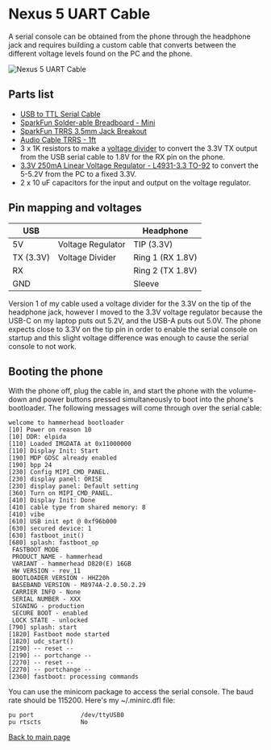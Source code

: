 # Nexus 5 UART Cable

A serial console can be obtained from the phone through the headphone jack and requires building
a custom cable that converts between the different voltage levels found on the PC and the
phone.

![Nexus 5 UART Cable](images/Nexus5-UART-Cable.jpg?raw=1)

## Parts list

- [USB to TTL Serial Cable](https://www.sparkfun.com/products/12977)
- [SparkFun Solder-able Breadboard - Mini](https://www.sparkfun.com/products/12702)
- [SparkFun TRRS 3.5mm Jack Breakout](https://www.sparkfun.com/products/11570)
- [Audio Cable TRRS - 1ft](https://www.sparkfun.com/products/14163)
- 3 x 1K resistors to make a
  [voltage divider](https://learn.sparkfun.com/tutorials/voltage-dividers/all) to convert the
  3.3V TX output from the USB serial cable to 1.8V for the RX pin on the phone.
- [3.3V 250mA Linear Voltage Regulator - L4931-3.3 TO-92](https://www.adafruit.com/product/2166) to
  convert the 5-5.2V from the PC to a fixed 3.3V.
- 2 x 10 uF capacitors for the input and output on the voltage regulator.

## Pin mapping and voltages

USB        |                   | Headphone
-----------|-------------------|------------------
5V         | Voltage Regulator | TIP (3.3V)
TX (3.3V)  | Voltage Divider   | Ring 1 (RX 1.8V)
RX         |                   | Ring 2 (TX 1.8V)
GND        |                   | Sleeve

Version 1 of my cable used a voltage divider for the 3.3V on the tip of the headphone jack, however
I moved to the 3.3V voltage regulator because the USB-C on my laptop puts out 5.2V, and the USB-A
puts out 5.0V. The phone expects close to 3.3V on the tip pin in order to enable the serial console
on startup and this slight voltage difference was enough to cause the serial console to not work.

## Booting the phone

With the phone off, plug the cable in, and start the phone with the volume-down and power buttons
pressed simultaneously to boot into the phone's bootloader. The following messages will come through
over the serial cable:

    welcome to hammerhead bootloader
    [10] Power on reason 10
    [10] DDR: elpida
    [110] Loaded IMGDATA at 0x11000000
    [110] Display Init: Start
    [190] MDP GDSC already enabled
    [190] bpp 24
    [230] Config MIPI_CMD_PANEL.
    [230] display panel: ORISE
    [230] display panel: Default setting
    [360] Turn on MIPI_CMD_PANEL.
    [410] Display Init: Done
    [410] cable type from shared memory: 8
    [410] vibe
    [610] USB init ept @ 0xf96b000
    [630] secured device: 1
    [630] fastboot_init()
    [680] splash: fastboot_op
     FASTBOOT MODE
     PRODUCT_NAME - hammerhead
     VARIANT - hammerhead D820(E) 16GB
     HW VERSION - rev_11
     BOOTLOADER VERSION - HHZ20h
     BASEBAND VERSION - M8974A-2.0.50.2.29
     CARRIER INFO - None
     SERIAL NUMBER - XXX
     SIGNING - production
     SECURE BOOT - enabled
     LOCK STATE - unlocked
    [790] splash: start
    [1820] Fastboot mode started
    [1820] udc_start()
    [2190] -- reset --
    [2190] -- portchange --
    [2270] -- reset --
    [2270] -- portchange --
    [2360] fastboot: processing commands

You can use the minicom package to access the serial console. The baud rate should be 115200. Here's my ~/.minirc.dfl file:

    pu port             /dev/ttyUSB0
    pu rtscts           No

[Back to main page](README.md)
